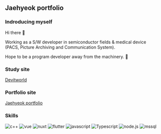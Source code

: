 
## Jaehyeok portfolio

### Indroducing myself

Hi there 👋

Working as a S/W developer in semiconductor fields & medical device (PACS, Picture Archiving and Communication System).

Hope to be a program developer away from the machinery. 🙏

### Study site
[Devitworld](http://kr.devitworld.com/)

### Portfolio site

[Jaehyeok portfolio](https://denv-portfolio-jh4843.vercel.app/)

### Skills

![c++](https://img.shields.io/badge/-c++-00599C?logo=cplusplus&logoColor=white&style=flat-square)
![vue](https://img.shields.io/badge/-vuejs-4FC08D?logo=vuedotjs&logoColor=white&style=flat-square)
![nuxt](https://img.shields.io/badge/-nuxt-00DC82?logo=nuxtdotjs&logoColor=white&style=flat-square)
![flutter](https://img.shields.io/badge/-flutter-02569B?logo=flutter&logoColor=white&style=flat-square)
![javascript](https://img.shields.io/badge/-Javascript-F7DF1E?logo=javascript&logoColor=white&style=flat-square)
![Typescript](https://img.shields.io/badge/-Typescript-blue?logo=typescript&logoColor=white&style=flat-square)
![node.js](https://img.shields.io/badge/-node.js-339933?logo=nodedotjs&logoColor=white&style=flat-square)
![mssql](https://img.shields.io/badge/-mssql-CC2927?logo=microsoftsqlserver&logoColor=white&style=flat-square)





<!--
**jh4843/jh4843** is a ✨ _special_ ✨ repository because its `README.md` (this file) appears on your GitHub profile.

Here are some ideas to get you started:

- 🔭 I’m currently working on ...
- 🌱 I’m currently learning ...
- 👯 I’m looking to collaborate on ...
- 🤔 I’m looking for help with ...
- 💬 Ask me about ...
- 📫 How to reach me: ...
- 😄 Pronouns: ...
- ⚡ Fun fact: ...
-->

